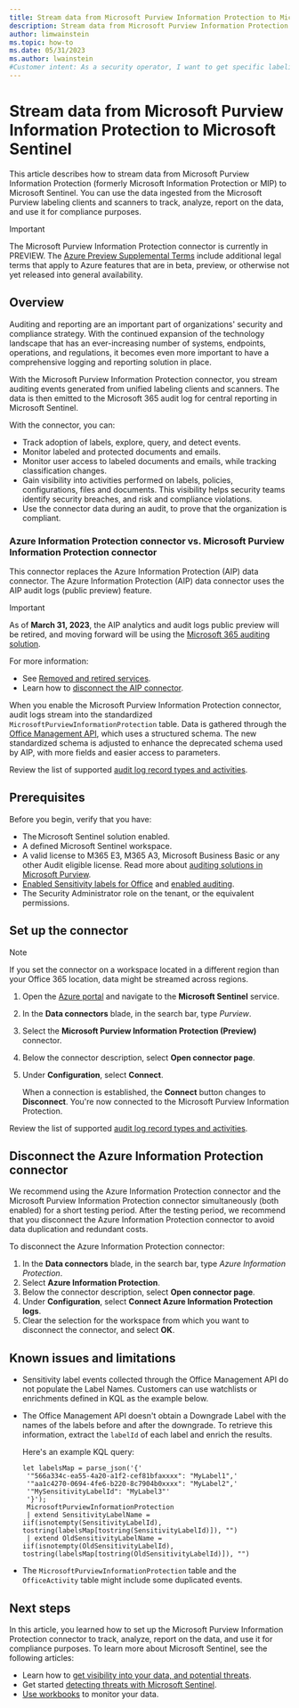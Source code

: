 ```yaml
---
title: Stream data from Microsoft Purview Information Protection to Microsoft Sentinel 
description: Stream data from Microsoft Purview Information Protection (formerly Microsoft Information Protection) to Microsoft Sentinel so you can analyze and report on data from the Microsoft Purview labeling clients and scanners.
author: limwainstein
ms.topic: how-to
ms.date: 05/31/2023
ms.author: lwainstein
#Customer intent: As a security operator, I want to get specific labeling data from Microsoft Purview, so I can track, analyze, report on the data and use it for compliance purposes.
---
```


# Stream data from Microsoft Purview Information Protection to Microsoft Sentinel

This article describes how to stream data from Microsoft Purview Information Protection (formerly Microsoft Information Protection or MIP) to Microsoft Sentinel. You can use the data ingested from the Microsoft Purview labeling clients and scanners to track, analyze, report on the data, and use it for compliance purposes. 

> [!IMPORTANT]
> The Microsoft Purview Information Protection connector is currently in PREVIEW. The [Azure Preview Supplemental Terms](https://azure.microsoft.com/support/legal/preview-supplemental-terms/) include additional legal terms that apply to Azure features that are in beta, preview, or otherwise not yet released into general availability.   

## Overview 

Auditing and reporting are an important part of organizations' security and compliance strategy. With the continued expansion of the technology landscape that has an ever-increasing number of systems, endpoints, operations, and regulations, it becomes even more important to have a comprehensive logging and reporting solution in place.

With the Microsoft Purview Information Protection connector, you stream auditing events generated from unified labeling clients and scanners. The data is then emitted to the Microsoft 365 audit log for central reporting in Microsoft Sentinel.
 
With the connector, you can:

- Track adoption of labels, explore, query, and detect events.
- Monitor labeled and protected documents and emails. 
- Monitor user access to labeled documents and emails, while tracking classification changes. 
- Gain visibility into activities performed on labels, policies, configurations, files and documents. This visibility helps security teams identify security breaches, and risk and compliance violations.
- Use the connector data during an audit, to prove that the organization is compliant.

### Azure Information Protection connector vs. Microsoft Purview Information Protection connector

This connector replaces the Azure Information Protection (AIP) data connector. The Azure Information Protection (AIP) data connector uses the AIP audit logs (public preview) feature. 

> [!IMPORTANT]
>
> As of **March 31, 2023**, the AIP analytics and audit logs public preview will be retired, and moving forward will be using the [Microsoft 365 auditing solution](/microsoft-365/compliance/auditing-solutions-overview).
>
> For more information: 
> - See [Removed and retired services](/azure/information-protection/removed-sunset-services#azure-information-protection-analytics).
> - Learn how to [disconnect the AIP connector](#disconnect-the-azure-information-protection-connector).

When you enable the Microsoft Purview Information Protection connector, audit logs stream into the standardized 
`MicrosoftPurviewInformationProtection` table. Data is gathered through the [Office Management API](/office/office-365-management-api/office-365-management-activity-api-schema), which uses a structured schema. The new standardized schema is adjusted to enhance the deprecated schema used by AIP, with more fields and easier access to parameters.

Review the list of supported [audit log record types and activities](microsoft-purview-record-types-activities.md).

## Prerequisites

Before you begin, verify that you have:

- The Microsoft Sentinel solution enabled. 
- A defined Microsoft Sentinel workspace.
- A valid license to M365 E3, M365 A3, Microsoft Business Basic or any other Audit eligible license. Read more about [auditing solutions in Microsoft Purview](/microsoft-365/compliance/audit-solutions-overview).
- [Enabled Sensitivity labels for Office](/microsoft-365/compliance/sensitivity-labels-sharepoint-onedrive-files?view=o365-worldwide#use-the-microsoft-purview-compliance-portal-to-enable-support-for-sensitivity-labels&preserve-view=true) and [enabled auditing](/microsoft-365/compliance/turn-audit-log-search-on-or-off?view=o365-worldwide#use-the-compliance-center-to-turn-on-auditing&preserve-view=true).
- The Security Administrator role on the tenant, or the equivalent permissions.

## Set up the connector

> [!NOTE]
> If you set the connector on a workspace located in a different region than your Office 365 location, data might be streamed across regions.

1. Open the [Azure portal](https://portal.azure.com/) and navigate to the **Microsoft Sentinel** service.
1. In the **Data connectors** blade, in the search bar, type *Purview*.
1. Select the **Microsoft Purview Information Protection (Preview)** connector.
1. Below the connector description, select **Open connector page**.
1. Under **Configuration**, select **Connect**.

    When a connection is established, the **Connect** button changes to **Disconnect**. You're now connected to the Microsoft Purview Information Protection. 

Review the list of supported [audit log record types and activities](microsoft-purview-record-types-activities.md). 

## Disconnect the Azure Information Protection connector

We recommend using the Azure Information Protection connector and the Microsoft Purview Information Protection connector simultaneously (both enabled) for a short testing period. After the testing period, we recommend that you disconnect the Azure Information Protection connector to avoid data duplication and redundant costs. 

To disconnect the Azure Information Protection connector:

1. In the **Data connectors** blade, in the search bar, type *Azure Information Protection*. 
1. Select **Azure Information Protection**.
1. Below the connector description, select **Open connector page**.
1. Under **Configuration**, select **Connect Azure Information Protection logs**.
1. Clear the selection for the workspace from which you want to disconnect the connector, and select **OK**.

## Known issues and limitations

- Sensitivity label events collected through the Office Management API do not populate the Label Names. Customers can use watchlists or enrichments defined in KQL as the example below. 
- The Office Management API doesn't obtain a Downgrade Label with the names of the labels before and after the downgrade. To retrieve this information, extract the `labelId` of each label and enrich the results. 

    Here's an example KQL query:

    ```kusto
    let labelsMap = parse_json('{'
     '"566a334c-ea55-4a20-a1f2-cef81bfaxxxx": "MyLabel1",'
     '"aa1c4270-0694-4fe6-b220-8c7904b0xxxx": "MyLabel2",'
     '"MySensitivityLabelId": "MyLabel3"'
     '}');
     MicrosoftPurviewInformationProtection
     | extend SensitivityLabelName = iif(isnotempty(SensitivityLabelId), 
    tostring(labelsMap[tostring(SensitivityLabelId)]), "")
     | extend OldSensitivityLabelName = iif(isnotempty(OldSensitivityLabelId), 
    tostring(labelsMap[tostring(OldSensitivityLabelId)]), "")
    ```
 
- The `MicrosoftPurviewInformationProtection` table and the `OfficeActivity` table might include some duplicated events.
 
## Next steps

In this article, you learned how to set up the Microsoft Purview Information Protection connector to track, analyze, report on the data, and use it for compliance purposes. To learn more about Microsoft Sentinel, see the following articles:

- Learn how to [get visibility into your data, and potential threats](get-visibility.md).
- Get started [detecting threats with Microsoft Sentinel](detect-threats-built-in.md).
- [Use workbooks](monitor-your-data.md) to monitor your data.
